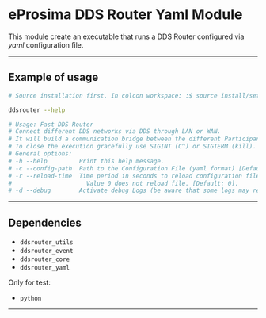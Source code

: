 # eProsima DDS Router Yaml Module

This module create an executable that runs a DDS Router configured via *yaml* configuration file.

---

## Example of usage

```sh
# Source installation first. In colcon workspace: :$ source install/setup.bash

ddsrouter --help

# Usage: Fast DDS Router
# Connect different DDS networks via DDS through LAN or WAN.
# It will build a communication bridge between the different Participants included in the provided configuration file.
# To close the execution gracefully use SIGINT (C^) or SIGTERM (kill).
# General options:
# -h --help         Print this help message.
# -c --config-path  Path to the Configuration File (yaml format) [Default: ./DDS_ROUTER_CONFIGURATION.yaml].
# -r --reload-time  Time period in seconds to reload configuration file. This is needed when FileWatcher functionality is not available (e.g. config file is a symbolic link).
#                     Value 0 does not reload file. [Default: 0].
# -d --debug        Activate debug Logs (be aware that some logs may require specific CMAKE compilation options).
```

---

## Dependencies

* `ddsrouter_utils`
* `ddsrouter_event`
* `ddsrouter_core`
* `ddsrouter_yaml`

Only for test:

* `python`

---
